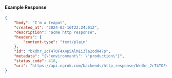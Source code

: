 <!-- Code generated for API Clients. DO NOT EDIT. -->

#### Example Response

```json
{
	"body": "I'm a teapot",
	"created_at": "2024-02-16T22:24:01Z",
	"description": "acme http response",
	"headers": {
		"content-type": "text/plain"
	},
	"id": "bkdhr_2cT4TOF4X4p5AlM1i3la2cdR47p",
	"metadata": "{\"environment\": \"production\"}",
	"status_code": 418,
	"uri": "https://api.ngrok.com/backends/http_response/bkdhr_2cT4TOF4X4p5AlM1i3la2cdR47p"
}
```
